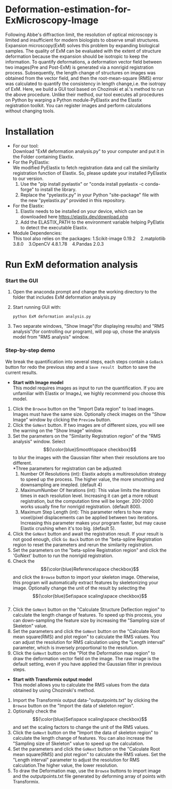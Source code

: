# Deformation-estimation-for-ExMicroscopy-Image
Following Abbe's diffraction limit, the resolution of optical microscopy is limited and insufficient for modern biologists to observe small structures. Expansion microscopy(ExM) solves this problem by expanding biological samples. The quality of ExM can be evaluated with the extent of structure deformation because the expansion should be isotropic to keep the information. To quantify deformations, a deformation vector field between two images(Pre and Post-ExM) is generated via a nonrigid registration process. Subsequently, the length change of structures on images was obtained from the vector field, and then the root-mean-square (RMS) error was calculated to quantify the consistency in length change,i.e. the isotropy of ExM. Here, we build a GUI tool based on Chozinski et al.'s method to run the above procedure. Unlike their method, our tool executes all procedures on Python by warping a Python module-PyElastix and the Elastix registration toolkit. You can register images and perform calculations without changing tools.

# Installation
* For our tool:     
    Download "ExM deformation analysis.py" to your computer and put it in the Folder containing Elaxtix.    
* For the PyElastix:  
We modified PyElastix to fetch registration data and call the similarity registration function of Elastix. So, please update your installed PyElastix to our version.  
	1. Use the "pip install pyelastix" or "conda install pyelastix -c conda-forge" to install the library.          
	2. Replace the "pyelastix.py" in your Python "site-package" file with the new "pyelastix.py" provided in this repository.  
* For the Elastix:       
	1. Elastix needs to be installed on your device, which can be downloaded here https://elastix.dev/download.php        
	2. Add the ELASTIX_PATH to the environment variable helping PyElatix to detect the executable Elastix.      
* Module Dependencies:  
This tool also relies on the packages: 1.Scikit-image 0.19.2&nbsp;&nbsp;&nbsp;&nbsp;2.matplotlib 3.8.0&nbsp;&nbsp;&nbsp;&nbsp;3.OpenCV 4.8.1.78&nbsp;&nbsp;&nbsp;&nbsp;4.Pandas 2.0.3	
# Run ExM deformation analysis
### Start the GUI ###
1.  Open the anaconda prompt and change the working directory to the folder that includes ExM deformation analysis.py
2.  Start running GUI with:  

    	python ExM deformation analysis.py 

3.  Two separate windows, "Show Image"(for displaying results) and "RMS analysis"(for controlling our program), will pop up, chose the analysis model from "RMS analysis" window. 
### Step-by-step demo ###
We break the quantification into several steps, each steps contain a `GoBack` button for redo the previous step and a `Save result ` button to save the current results.
* **Start with Image model**    
  This model requires images as input to run the quantification. If you are unfamiliar with Elastix or ImageJ, we highly recommend you choose this model.
1. Click the `Browse` button on the "Import Data region" to load images. Images must have the same size. Optionally check images on the "Show Image" window by clicking the `Preview` button.
2. Click the `GoNext` button. If two images are of different sizes, you will see the warning on the "Show Image" window.
3. Set the parameters on the "Similarity Registration region" of the "RMS analysis" window. Select $${\color{blue}Smooth\space checkbox}$$ to blur the images with the Gaussian filter when their resolutions are too different.  
   *Three parameters for registration can be adjusted:
   	1.  Number Of Resolutions (int): Elastix adopts a multiresolution strategy to speed up the process. The higher value, the more smoothing and downsampling are imepled. (default 4)
   	2.  MaximumNumber Of Iterations (int): This value limits the iterations times in each resolution level. Increasing it can get a more robust registration, but the computation time will be longer. 200-2000 works usually fine for nonrigid registration. (default 800).
   	3.  Maximum Step Length (int):  This parameter refers to how many voxel/pixel displacements can be applied between two iterations. Increasing this parameter makes your program faster, but may cause Elastix crushing when it's too big. (default 5).
4.  Click the `GoNext` button and await the registration result. If your result is not good enough, click `Go Back` button on the "beta-spline Registration region to reset the parameters and rerun the similarity registration.
5.  Set the parameters on the "beta-spline Registration region" and click the 'GoNext' button to run the nonrigid registration.
6.  Check the $${\color{blue}Reference\space checkbox}$$ and click the `Browse` button to import your skeleton image. Otherwise, this program will automatically extract features by skeletonizing your image. Optionally change the unit of the result by selecting the $${\color{blue}Set\space scaling\space checkbox}$$.
7.  Click the `GoNext` button on the "Calculate Structure Deflection region" to calculate the length change of features. To speed up this process, you can down-sampling the feature size by increasing the "Sampling size of Skeleton" value.
8. Set the parameters and click the `GoNext` button on the "Calculate Root mean square(RMS) and plot region" to calculate the RMS values. You can adjust the resolution for RMS calculation using the "Length interval" parameter, which is inversely proportional to the resolution.
9.  Click the `GoNext` button on the "Plot the Deformation map region" to draw the deformation vector field on the image. The raw image is the default setting, even if you have applied the Gaussian filter in previous steps.
* **Start with Transformix output model**  
  This model allows you to calculate the RMS values from the data obtained by using Chozinski's method.  
1. Import the Transformix output data-"outputpoints.txt" by clicking the `Browse` button on the "Import the data of skeleton region".
2. Optionally check the $${\color{blue}Set\space scaling\space checkbox}$$ and set the scaling factors to change the unit of the RMS values.
3. Click the `GoNext` button on the "Import the data of skeleton region" to calculate the length change of features. You can also increase the "Sampling size of Skeleton" value to speed up the calculation.
4. Set the parameters and click the `GoNext` button on the "Calculate Root mean square(RMS) and plot region" to calculate the RMS values. Set the "Length interval" parameter to adjust the resolution for RMS calculation.The higher value, the lower resolution.
5. To draw the Deformation map, use the `Browse` buttons to import image and the outputpoints.txt file generated by deforming array of points with Transformix.
  


    






